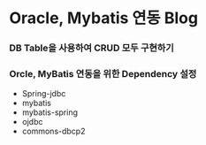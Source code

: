 # Oracle, Mybatis 연동 Blog

### DB Table을 사용하여 CRUD 모두 구현하기

### Orcle, MyBatis 연동을 위한 Dependency 설정
* Spring-jdbc
* mybatis
* mybatis-spring
* ojdbc
* commons-dbcp2